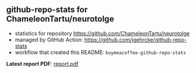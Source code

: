 ## github-repo-stats for ChameleonTartu/neurotolge

- statistics for repository https://github.com/ChameleonTartu/neurotolge
- managed by GitHub Action: https://github.com/jgehrcke/github-repo-stats
- workflow that created this README: `buymeacoffee-github-repo-stats`

**Latest report PDF**: [report.pdf](https://github.com/ChameleonTartu/buymeacoffee-github-repo-stats/raw/github-repo-stats/ChameleonTartu/neurotolge/latest-report/report.pdf)

